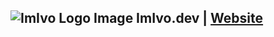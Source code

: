 ##  ![ImIvo Logo Image](https://i.imgur.com/EUGiP1H.png) ImIvo.dev | [Website](https://imivo.dev)</font>

